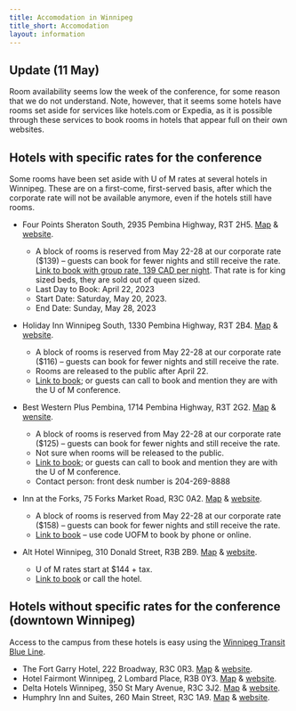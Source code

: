 ```yaml
---
title: Accomodation in Winnipeg
title_short: Accomodation
layout: information
---
```


## Update (11 May)

Room availability seems low the week of the conference, for some reason that we do not understand. Note, however, that it seems some hotels have rooms set aside for services like hotels.com or Expedia, as it is possible through these services to book rooms in hotels that appear full on their own websites.

## Hotels with specific rates for the conference

Some rooms have been set aside with U of M rates at several hotels in Winnipeg. These are on a first-come, first-served basis, after which the corporate rate will not be available anymore, even if the hotels still have rooms.

- Four Points Sheraton South, 2935 Pembina Highway, R3T 2H5. [Map](https://goo.gl/maps/mUY8uFVVmi8YGMBKA) & [website](https://www.marriott.com/en-us/hotels/ywgwf-four-points-by-sheraton-winnipeg-south/overview/).
    - A block of rooms is reserved from May 22-28 at our corporate rate ($139) – guests can book for fewer nights and still receive the rate. [Link to book with group rate, 139 CAD per night](https://www.marriott.com/events/start.mi?id=1671469313133&key=GRP). That rate is for king sized beds, they are sold out of queen sized.
    - Last Day to Book: April 22, 2023
    - Start Date: Saturday, May 20, 2023.
    - End Date: Sunday, May 28, 2023

- Holiday Inn Winnipeg South, 1330 Pembina Highway, R3T 2B4. [Map](https://goo.gl/maps/DuYVwyveA6xPC2r76) & [website](https://www.ihg.com/holidayinn/hotels/us/en/winnipeg/ywgso/hoteldetail).
    - A block of rooms is reserved from May 22-28 at our corporate rate ($116) – guests can book for fewer nights and still receive the rate. 
    - Rooms are released to the public after April 22.
    - [Link to book](https://www.holidayinn.com/redirect?path=rates&brandCode=HI&localeCode=en&regionCode=1&hotelCode=YWGSO&checkInDate=22&checkInMonthYear=042023&checkOutDate=28&checkOutMonthYear=042023&_PMID=99801505&GPC=UOM&cn=no&viewfullsite=true); or guests can call to book and mention they are with the U of M conference.

- Best Western Plus Pembina, 1714 Pembina Highway, R3T 2G2. [Map](https://goo.gl/maps/wcSGjg7oqL4FE5Y7A) & [wensite](https://www.bestwestern.com/en_US/book/hotels-in-winnipeg/best-western-plus-pembina-inn-suites/propertyCode.63012.html).
    - A block of rooms is reserved from May 22-28 at our corporate rate ($125) – guests can book for fewer nights and still receive the rate. 
    - Not sure when rooms will be released to the public.
    - [Link to book](https://www.bestwestern.com/en_US/book/hotel-rooms.63012.html?groupId=B90ZA8C5); or guests can call to book and mention they are with the U of M conference.
    - Contact person: front desk number is 204-269-8888

- Inn at the Forks, 75 Forks Market Road, R3C 0A2. [Map](https://goo.gl/maps/RCaxUY43ddYDG4yy7) & [website](https://www.innforks.com/).
    - A block of rooms is reserved from May 22-28 at our corporate rate ($158) – guests can book for fewer nights and still receive the rate.
    - [Link to book](www.innforks.com) – use code UOFM to book by phone or online.

- Alt Hotel Winnipeg, 310 Donald Street, R3B 2B9. [Map](https://goo.gl/maps/TeLe14rfmPn33ZnT7) & [website](https://www.germainhotels.com/en/alt-hotel/winnipeg).
    - U of M rates start at $144 + tax. 
    - [Link to book](https://reservations.germainhotels.com/bookings.jsp?hotelid=97435&identifier=1795997) or call the hotel.

## Hotels without specific rates for the conference (downtown Winnipeg)

Access to the campus from these hotels is easy using the [Winnipeg Transit Blue Line](https://winnipegtransit.com/routes/BLUE/details?variant=BLUE-0-U).

- The Fort Garry Hotel, 222 Broadway, R3C 0R3. [Map](https://goo.gl/maps/4dqKcvRgnmrb7wDp9) & [website](https://www.fortgarryhotel.com/).
- Hotel Fairmont Winnipeg, 2 Lombard Place, R3B 0Y3. [Map](https://goo.gl/maps/oWajyjce6QCvwb7YA) & [website](https://www.fairmont.com/winnipeg/).
- Delta Hotels Winnipeg, 350 St Mary Avenue, R3C 3J2. [Map](https://goo.gl/maps/YFWLnP9MrDRvW7uAA) & [website](https://www.marriott.com/en-us/hotels/ywgdw-delta-hotels-winnipeg/overview/).
- Humphry Inn and Suites, 260 Main Street, R3C 1A9. [Map](https://goo.gl/maps/ViyADPhpWrf9Akej8) & [website](https://www.humphryinn.com/).